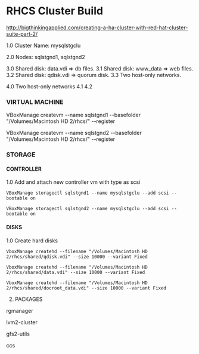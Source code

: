 # RHCS Cluster Build

http://bigthinkingapplied.com/creating-a-ha-cluster-with-red-hat-cluster-suite-part-2/

1.0 Cluster Name: mysqlstgclu

2.0 Nodes: sqlstgnd1, sqlstgnd2

3.0 Shared disk: data.vdi => db files. 
    3.1 Shared disk: www_data => web files. 
    3.2 Shared disk: qdisk.vdi => quorum disk. 
    3.3 Two host-only networks. 

4.0 Two host-only networks
    4.1 
    4.2 

### VIRTUAL MACHINE 

VBoxManage createvm --name sqlstgnd1 --basefolder "/Volumes/Macintosh HD 2/rhcs/" --register 

VBoxManage createvm --name sqlstgnd2 --basefolder "/Volumes/Macintosh HD 2/rhcs/" --register 

### STORAGE

#### CONTROLLER 

1.0 Add and attach new controller vm with type as scsi

    VBoxManage storagectl sqlstgnd1 --name mysqlstgclu --add scsi --bootable on

    VBoxManage storagectl sqlstgnd2 --name mysqlstgclu --add scsi --bootable on


#### DISKS

1.0 Create hard disks 

    VboxManage createhd --filename "/Volumes/Macintosh HD 2/rhcs/shared/qdisk.vdi" --size 10000 --variant Fixed  

    VboxManage createhd --filename "/Volumes/Macintosh HD 2/rhcs/shared/data.vdi" --size 10000 --variant Fixed  

    VboxManage createhd --filename "/Volumes/Macintosh HD 2/rhcs/shared/docroot_data.vdi" --size 10000 --variant Fixed

2. PACKAGES

rgmanager

lvm2-cluster

gfs2-utils

ccs
